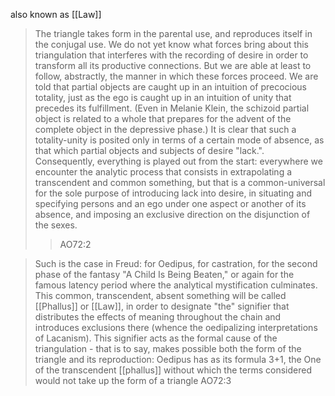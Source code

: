 also known as [[Law]]

> The triangle takes form in the parental use, and reproduces itself in the conjugal use. We do not yet know what forces bring about this triangulation that interferes with the recording of desire in order to transform all its productive connections. But we are able at least to follow, abstractly, the manner in which these forces proceed. We are told that partial objects are caught up in an intuition of precocious totality, just as the ego is caught up in an intuition of unity that precedes its fulfillment. (Even in Melanie Klein, the schizoid partial object is related to a whole that prepares for the advent of the complete object in the depressive phase.) It is clear that such a totality-unity is posited only in terms of a certain mode of absence, as that which partial objects and subjects of desire "lack.". Consequently, everything is played out from the start: everywhere we encounter the analytic process that consists in extrapolating a transcendent and common something, but that is a common-universal for the sole purpose of introducing lack into desire, in situating and specifying persons and an ego under one aspect or another of its absence, and imposing an exclusive direction on the disjunction of the sexes.
> >AO72:2

>Such is the case in Freud: for Oedipus, for castration, for the second phase of the fantasy "A Child Is Being Beaten," or again for the famous latency period where the analytical mystification culminates. This common, transcendent, absent something will be called [[Phallus]] or [[Law]], in order to designate "the" signifier that distributes the effects of meaning throughout the chain and introduces exclusions there (whence the oedipalizing interpretations of Lacanism). This signifier acts as the formal cause of the triangulation - that is to say, makes possible both the form of the triangle and its reproduction: Oedipus has as its formula 3+1, the One of the transcendent [[phallus]] without which the terms considered would not take up the form of a triangle 
>AO72:3